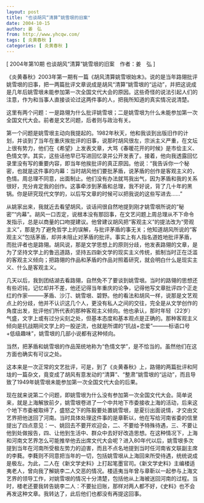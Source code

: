 ```yaml
---
layout: post
title: "也谈胡风“清算”姚雪垠的旧案"
date: 2004-10-15
author: 姜　弘
from: http://www.yhcqw.com/
tags: [ 炎黄春秋 ]
categories: [ 炎黄春秋 ]
---
```



[ 2004年第10期 也谈胡风“清算”姚雪垠的旧案　作者：姜　弘 ]


《炎黄春秋》2003年第一期有一篇《胡风清算姚雪垠始末》。说的是当年路翎批评姚雪垠的旧事，把一两篇批评文章说成是胡风“清算”姚雪垠的“运动”，并把这说成是几年后姚雪垠未能参加第一次全国文代大会的原因。这些奇怪的说法引起人们的注意，作为和当事人直接谈论过这两件事的人，把我所知道的真实情况说清楚。

这里有两个问题：一是路翎为什么批评姚雪垠；二是姚雪垠为什么未能参加第一次全国文代大会。前者是文艺问题，后者则与政治有关。


第一个问题是姚雪垠主动向我提起的。1982年秋天，他和我谈到出版旧作的计划，并谈到了当年在重庆挨批评的旧事，说那时胡风很左，宗派主义严重，在文坛上很有势力，他们在《希望》上发表文章，大骂《春暖花开的时候》是市侩主义、色情文学。其实，这些话他早已写进回忆录并公开发表了。接着，他向我透露回忆录里没有写的重要内容，即当年他挨批评的真正原因。他说：“我告诉你一个秘密，也就是这件事的内幕：当时胡风他们要批茅盾，说茅盾的创作是客观主义的，色情。周总理不同意，出面制止。他们没有办法就骂我出气，因为茅盾和我的关系很好，充分肯定我的创作。这事牵涉到茅盾和总理，我不好说，背了几十年的黑锅。你是研究现代文学的，以后写文章的时候可以把我说的这些写进去……”


从姚家出来，我就近去看望胡风，谈话间很自然地提到刚才姚雪垠所说的“秘密”“内幕”。胡风一口否定，说根本没有那回事，在文艺问题上周总理从不下命令发指示，总是以商量的口吻提建议。他曾建议胡风把“客观主义”的提法改为“旁观主义”，那是为了避免哲学上的误解，与批评茅盾的事无关；他知道胡风所说的“客观主义”包括茅盾，却并未阻止对茅盾的批评。事实上有人指名道姓地批评茅盾，而批评者也是路翎。胡风说，那是文学思想上的原则分歧，他发表路翎的文章，是为了坚持文学上的鲁迅道路，坚持五四新文学的现实主义传统，抵制当时正在泛滥的客观主义倾向；把路翎的作品和茅盾的作品对照着研究，就会明白什么是现实主义、什么是客观主义。


几天以后，我到团结湖去看路翎，自然免不了要谈到姚雪垠。当时的路翎的思想还有些迟钝，记忆却并不差，他还记得当年重庆的论争，记得他写文章批评四个正走红的作家———茅盾、沙汀、姚雪垠、碧野。他的看法和胡风一样，说那是文艺观点上的分歧，他并不认识这几个人，更没有私人之间的交往，完全是从文学创作的角度出发，批评他们所代表的那种客观主义倾向。他也承认，那时年轻（22岁）气盛，文字上或有过分尖刻之处，但基本态度和基本观点是正确的。那种客观主义倾向是抗战期间文学上的一股逆流，也就是所谓的“抗战+恋爱”———标语口号+低级趣味”，姚雪垠的几部小说都有这种倾向。

当然，把茅盾和姚雪垠的作品笼统地称为“色情文学”，是不恰当的。虽然他们在这方面也确实有可议之处。


这本来是一次正常的文艺批评，可是，到了《炎黄春秋》上，路翎的两篇批评和阿垅的一篇杂文，竟变成了胡风有意发动的“清算”、“整肃”姚雪垠的“运动”，而且导致了1949年姚雪垠未能参加第一次全国文代大会的后果。


现在就来说第二个问题，即姚雪垠为什么没有参加第一次全国文代大会。简单说来，就是上海解放前夕，姚雪垠卷进了一个中共地下市委接收上海的活动，后来这个地下市委被取缔了，盛怒之下的陈毅要处置姚雪垠，是夏衍出面说情，才交由文艺界把他送回了河南。当时具体处理这件事的是章靳以，他在写给河南省委的信里提出了四点意见：一、姚回去不要开欢迎会，二、不要给予特殊待遇，三、不要让他到处做报告，四、让他到生活中、群众中去好好改造思想。在这种情况下，上海和河南文艺界怎么可能推举他去出席文代大会呢？进入80年代以后，姚雪垠多次提到当年在河南所受极左势力的迫害，而且不点名地提到当时任河南省文联副主席的李蕤。李蕤则不同意把当年的一切，包括姚雪垠从上海回来所受待遇，统统说成是极左。为此，二人在《新文学史料》上打起笔墨官司。《新文学史料》主编楼适夷老人，曾向我了解姚李二人交恶的情况。楼适夷当年曾与章靳以一起参与上海文艺界的领导工作，对姚雪垠的情况十分清楚，包括他从上海被送回河南的过程。当时，楼老还要我转告姚李二人：不要扯旧账，那样对两人都不好，《史料》也不会再发这种文章。我转达了，此后他们也都没有再提这回事。


